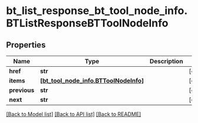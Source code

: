 # bt_list_response_bt_tool_node_info.BTListResponseBTToolNodeInfo

## Properties
Name | Type | Description | Notes
------------ | ------------- | ------------- | -------------
**href** | **str** |  | [optional] 
**items** | [**[bt_tool_node_info.BTToolNodeInfo]**](BTToolNodeInfo.md) |  | [optional] 
**previous** | **str** |  | [optional] 
**next** | **str** |  | [optional] 

[[Back to Model list]](../README.md#documentation-for-models) [[Back to API list]](../README.md#documentation-for-api-endpoints) [[Back to README]](../README.md)


